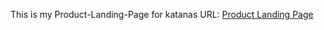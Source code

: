 This is my Product-Landing-Page for katanas URL:
[Product Landing Page](https://faunon.github.io/Product-Landing-Page/) 

